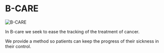 # B-CARE
![B-CARE](/public/images/logo-animation.gif)

In B-care we seek to ease the tracking of the treatment of cancer.

We provide a method so patients can keep the progress of their sickness in their control.
